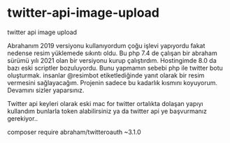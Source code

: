 # twitter-api-image-upload
twitter api image upload

Abrahanım 2019 versiyonu kullanıyordum çoğu işlevi yapıyordu fakat nedense resim yüklemede sıkıntı oldu. 
Bu php 7.4 de çalışan bir abraham sürümü yılı 2021 olan bir versiyonu kurup çalıştırdım. Hostingimde 8.0 da bazı eski scriptler bozuluyordu.
Bunu yapmamın sebebi php ile twitter botu oluşturmak. insanlar @resimbot etiketlediğinde yanıt olarak bir resim vermesini sağlayacağım. Projenin sadece
bu kadarlık kısmını koyuyorum. Devamını sizler yaparsınız.

Twitter api keyleri olarak eski mac for twitter ortalıkta dolaşan yapıyı kullandım bunlarla token alabilirsiniz ya da twitter api ye başvurmanız gerekiyor..

composer require abraham/twitteroauth ~3.1.0
